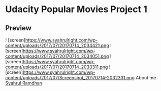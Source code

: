 # Udacity Popular Movies Project 1
## Preview
! [screen]https://www.syahrulright.com/wp-content/uploads/2017/07/20170714_2034421.png
! [screen]https://www.syahrulright.com/wp-content/uploads/2017/07/20170714_2034051.png
! [screen]https://www.syahrulright.com/wp-content/uploads/2017/07/20170714_2033311.png
! [screen]https://www.syahrulright.com/wp-content/uploads/2017/07/Screenshot_20170714-2032331.png
About me <a href="https://www.syahrulright.com/">Syahrul Ramdhan</a>
